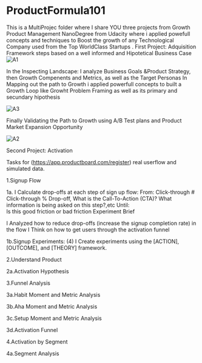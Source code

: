 # ProductFormula101
This is a MultiProjec folder where I share YOU three projects from Growth Product Management NanoDegree from Udacity where i applied powefull concepts and techniques to Boost the growth of any Technological Company used from the Top WorldClass Startups
.
First Project: Adquisition Framework steps based on a well informed and Hipotetical Business Case 
![A1](https://user-images.githubusercontent.com/109490056/184507563-563d121e-b957-4a2b-89f3-6331d12e77d8.PNG)

In the Inspecting Landscape: I analyze Business Goals &Product Strategy, then Growth Compenents  and Metrics, as well as the Target Personas
In Mapping out the path to Growth i applied powerfull concepts to built a Growth Loop like Growht Problem Framing as well as its primary and secundary hipothesis

![A3](https://user-images.githubusercontent.com/109490056/184507759-a9196b99-c308-4e93-954d-409b94f5ea11.PNG)

Finally Validating the Path to Growth using A/B Test plans and Product Market Expansion Opportunity

![A2](https://user-images.githubusercontent.com/109490056/184507878-a363b1c1-9c64-4e9d-ba89-0c5c10497c37.PNG)


Second Project: Activation

Tasks for (https://app.productboard.com/register) real userflow and simulated data.

1.Signup Flow

  1a. I Calculate drop-offs at each step of sign up flow:
  From: 
  Click-through #	Click-through %	Drop-off, What is the Call-To-Action (CTA)?	What information is being asked on this step?,etc 
  Until:	
  Is this good friction or bad friction 	Experiment Brief
  
   I Analyzed how to reduce drop-offs (increase the signup completion rate) in the flow
   I Think on how to get users through the activation funnel
  
  1b.Signup Experiments:   (4) I Create experiments using the [ACTION], [OUTCOME], and [THEORY] framework.

  
2.Understand Product
  
  2a.Activation Hypothesis

3.Funnel Analysis
  
  3a.Habit Moment and Metric Analysis
  
  3b.Aha Moment and Metric Analysis
  
  3c.Setup Moment and Metric Analysis
  
  3d.Activation Funnel
  
4.Activation by Segment

  4a.Segment Analysis
